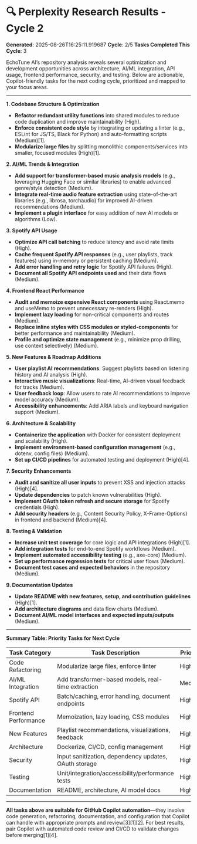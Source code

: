 # 🔍 Perplexity Research Results - Cycle 2

**Generated**: 2025-08-26T16:25:11.919687
**Cycle**: 2/5
**Tasks Completed This Cycle**: 3

EchoTune AI’s repository analysis reveals several optimization and development opportunities across architecture, AI/ML integration, API usage, frontend performance, security, and testing. Below are actionable, Copilot-friendly tasks for the next coding cycle, prioritized and mapped to your focus areas.

---

**1. Codebase Structure & Optimization**
- **Refactor redundant utility functions** into shared modules to reduce code duplication and improve maintainability (High).
- **Enforce consistent code style** by integrating or updating a linter (e.g., ESLint for JS/TS, Black for Python) and auto-formatting scripts (Medium)[1].
- **Modularize large files** by splitting monolithic components/services into smaller, focused modules (High)[1].

**2. AI/ML Trends & Integration**
- **Add support for transformer-based music analysis models** (e.g., leveraging Hugging Face or similar libraries) to enable advanced genre/style detection (Medium).
- **Integrate real-time audio feature extraction** using state-of-the-art libraries (e.g., librosa, torchaudio) for improved AI-driven recommendations (Medium).
- **Implement a plugin interface** for easy addition of new AI models or algorithms (Low).

**3. Spotify API Usage**
- **Optimize API call batching** to reduce latency and avoid rate limits (High).
- **Cache frequent Spotify API responses** (e.g., user playlists, track features) using in-memory or persistent caching (Medium).
- **Add error handling and retry logic** for Spotify API failures (High).
- **Document all Spotify API endpoints used** and their data flows (Medium).

**4. Frontend React Performance**
- **Audit and memoize expensive React components** using React.memo and useMemo to prevent unnecessary re-renders (High).
- **Implement lazy loading** for non-critical components and routes (Medium).
- **Replace inline styles with CSS modules or styled-components** for better performance and maintainability (Medium).
- **Profile and optimize state management** (e.g., minimize prop drilling, use context selectively) (Medium).

**5. New Features & Roadmap Additions**
- **User playlist AI recommendations**: Suggest playlists based on listening history and AI analysis (High).
- **Interactive music visualizations**: Real-time, AI-driven visual feedback for tracks (Medium).
- **User feedback loop**: Allow users to rate AI recommendations to improve model accuracy (Medium).
- **Accessibility enhancements**: Add ARIA labels and keyboard navigation support (Medium).

**6. Architecture & Scalability**
- **Containerize the application** with Docker for consistent deployment and scalability (High).
- **Implement environment-based configuration management** (e.g., dotenv, config files) (Medium).
- **Set up CI/CD pipelines** for automated testing and deployment (High)[4].

**7. Security Enhancements**
- **Audit and sanitize all user inputs** to prevent XSS and injection attacks (High)[4].
- **Update dependencies** to patch known vulnerabilities (High).
- **Implement OAuth token refresh and secure storage** for Spotify credentials (High).
- **Add security headers** (e.g., Content Security Policy, X-Frame-Options) in frontend and backend (Medium)[4].

**8. Testing & Validation**
- **Increase unit test coverage** for core logic and API integrations (High)[1].
- **Add integration tests** for end-to-end Spotify workflows (Medium).
- **Implement automated accessibility testing** (e.g., axe-core) (Medium).
- **Set up performance regression tests** for critical user flows (Medium).
- **Document test cases and expected behaviors** in the repository (Medium).

**9. Documentation Updates**
- **Update README with new features, setup, and contribution guidelines** (High)[1].
- **Add architecture diagrams** and data flow charts (Medium).
- **Document AI/ML model interfaces and expected inputs/outputs** (Medium).

---

**Summary Table: Priority Tasks for Next Cycle**

| Task Category         | Task Description                                      | Priority |
|----------------------|-------------------------------------------------------|----------|
| Code Refactoring     | Modularize large files, enforce linter                | High     |
| AI/ML Integration    | Add transformer-based models, real-time extraction    | Medium   |
| Spotify API          | Batch/caching, error handling, document endpoints     | High     |
| Frontend Performance | Memoization, lazy loading, CSS modules                | High     |
| New Features         | Playlist recommendations, visualizations, feedback    | High     |
| Architecture         | Dockerize, CI/CD, config management                   | High     |
| Security             | Input sanitization, dependency updates, OAuth storage | High     |
| Testing              | Unit/integration/accessibility/performance tests      | High     |
| Documentation        | README, architecture, AI model docs                   | High     |

---

**All tasks above are suitable for GitHub Copilot automation**—they involve code generation, refactoring, documentation, and configuration that Copilot can handle with appropriate prompts and review[3][1][2]. For best results, pair Copilot with automated code review and CI/CD to validate changes before merging[1][4].